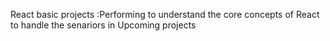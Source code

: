 React basic projects :Performing to understand the core concepts of React to handle the senariors in Upcoming projects 
